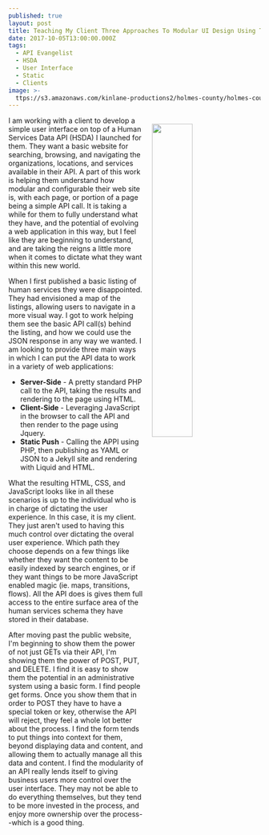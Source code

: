 ```yaml
---
published: true
layout: post
title: Teaching My Client Three Approaches To Modular UI Design Using Their APIs
date: 2017-10-05T13:00:00.000Z
tags:
  - API Evangelist
  - HSDA
  - User Interface
  - Static
  - Clients
image: >-
  ttps://s3.amazonaws.com/kinlane-productions2/holmes-county/holmes-county-listing.png
---
```

<p><img src="https://s3.amazonaws.com/kinlane-productions2/holmes-county/holmes-county-listing.png" align="right" width="40%" style="padding: 15px;" /></p>I am working with a client to develop a simple user interface on top of a Human Services Data API (HSDA) I launched for them. They want a basic website for searching, browsing, and navigating the organizations, locations, and services available in their API. A part of this work is helping them understand how modular and configurable their web site is, with each page, or portion of a page being a simple API call. It is taking a while for them to fully understand what they have, and the potential of evolving a web application in this way, but I feel like they are beginning to understand, and are taking the reigns a little more when it comes to dictate what they want within this new world.

When I first published a basic listing of human services they were disappointed. They had envisioned a map of the listings, allowing users to navigate in a more visual way. I got to work helping them see the basic API call(s) behind the listing, and how we could use the JSON response in any way we wanted. I am looking to provide three main ways in which I can put the API data to work in a variety of web applications:

- **Server-Side** - A pretty standard PHP call to the API, taking the results and rendering to the page using HTML.
- **Client-Side** - Leveraging JavaScript in the browser to call the API and then render to the page using Jquery.
- **Static Push** - Calling the APPI using PHP, then publishing as YAML or JSON to a Jekyll site and rendering with Liquid and HTML.

What the resulting HTML, CSS, and JavaScript looks like in all these scenarios is up to the individual who is in charge of dictating the user experience. In this case, it is my client. They just aren't used to having this much control over dictating the overal user experience. Which path they choose depends on a few things like whether they want the content to be easily indexed by search engines, or if they want things to be more JavaScript enabled magic (ie. maps, transitions, flows). All the API does is gives them full access to the entire surface area of the human services schema they have stored in their database.

After moving past the public website, I'm beginning to show them the power of not just GETs via their API, I'm showing them the power of POST, PUT, and DELETE. I find it is easy to show them the potential in an administrative system using a basic form. I find people get forms. Once you show them that in order to POST they have to have a special token or key, otherwise the API will reject, they feel a whole lot better about the process. I find the form tends to put things into context for them, beyond displaying data and content, and allowing them to actually manage all this data and content. I find the modularity of an API really lends itself to giving business users more control over the user interface. They may not be able to do everything themselves, but they tend to be more invested in the process, and enjoy more ownership over the process--which is a good thing.
